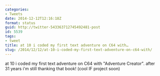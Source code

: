 ```yaml
---
categories:
- Tweets
date: 2014-12-12T12:16:18Z
format: status
guid: http://twitter-543363712745492481-post
id: 5539
tags:
- tweet
title: at 10 i coded my first text adventure on C64 with…
slug: /2014/12/12/at-10-i-coded-my-first-text-adventure-on-c64-with/
---
```


at 10 i coded my first text adventure on C64 with "Adventure Creator". after 31 years i'm still thanking that book! (cool IF project soon)